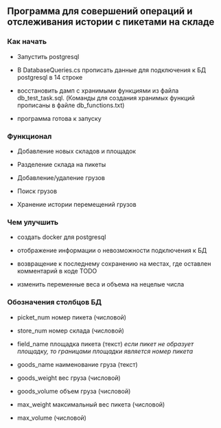 <h2>Программа для совершений операций и отслеживания истории с пикетами на складе</h2>

<h3>Как начать</h3>

- Запустить postgresql

- В DatabaseQueries.cs прописать данные для подключения к БД postgresql в 14 строке

- восстановить дамп c хранимыми функциями из файла db_test_task.sql. (Команды для создания хранимых функций прописаны в файле db_functions.txt)

- программа готова к запуску

<h3>Функционал</h3>

- Добавление новых складов и площадок

- Разделение склада на пикеты

- Добавление/удаление грузов

- Поиск грузов

- Хранение истории перемещений грузов

<h3>Чем улучшить</h3>

- создать docker для postgresql

- отображение информации о невозможности подключения к БД

- возвращение к последнему сохранению на местах, где оставлен комментарий в коде TODO

- изменить переменные веса и объема на нецелые числа



<h3>Обозначения столбцов БД</h3>

- picket_num номер пикета (числовой)

- store_num номер склада (числовой)

- field_name площадка пикета (текст) *если пикет не образует площадку, то границами площадки является номер пикета*

- goods_name наименование груза (текст)

- goods_weight вес груза (числовой)

- goods_volume объем груза (числовой)

- max_weight максимальный вес пикета (числовой)

- max_volume (числовой)


